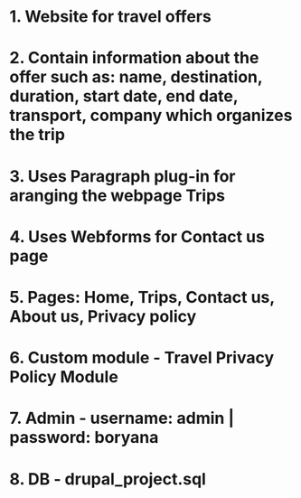 # 1. Website for travel offers
# 2. Contain information about the offer such as: name, destination, duration, start date, end date, transport, company which organizes the trip
# 3. Uses Paragraph plug-in for aranging the webpage Trips
# 4. Uses Webforms for Contact us page
# 5. Pages: Home, Trips, Contact us, About us, Privacy policy
# 6. Custom module - Travel Privacy Policy Module
# 7. Admin - username: admin | password: boryana
# 8. DB - drupal_project.sql